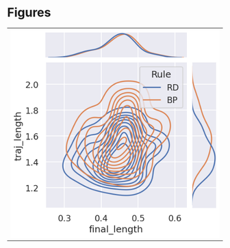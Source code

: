 
# Figures

|                                                |
|:-----------------------------------------------|
| ![](./base-path-rand-data-x-length-focus-.png) |
